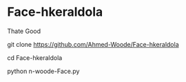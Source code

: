 # Face-hkeraldola
Thate Good


git clone https://github.com/Ahmed-Woode/Face-hkeraldola

cd Face-hkeraldola

python n-woode-Face.py
